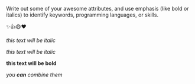 Write out some of your awesome attributes, and use emphasis (like bold or italics) to identify keywords, programming languages, or skills. 

:sparkles::+1::smile::heart:

*this text will be italic*

_this text will be italic_

**this text will be bold**

*you **can** combine them*
